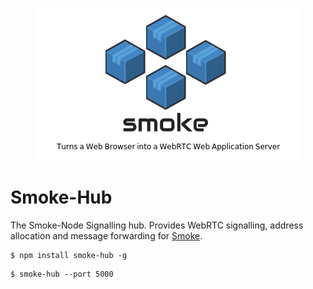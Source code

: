 <p align="center">
  <img src="https://github.com/sinclairzx81/smoke/blob/master/docs/logo.png">
</p>

# Smoke-Hub

The Smoke-Node Signalling hub. Provides WebRTC signalling, address allocation and message forwarding for [Smoke](https://github.com/sinclairzx81/smoke).

```
$ npm install smoke-hub -g
```
```
$ smoke-hub --port 5000
```
